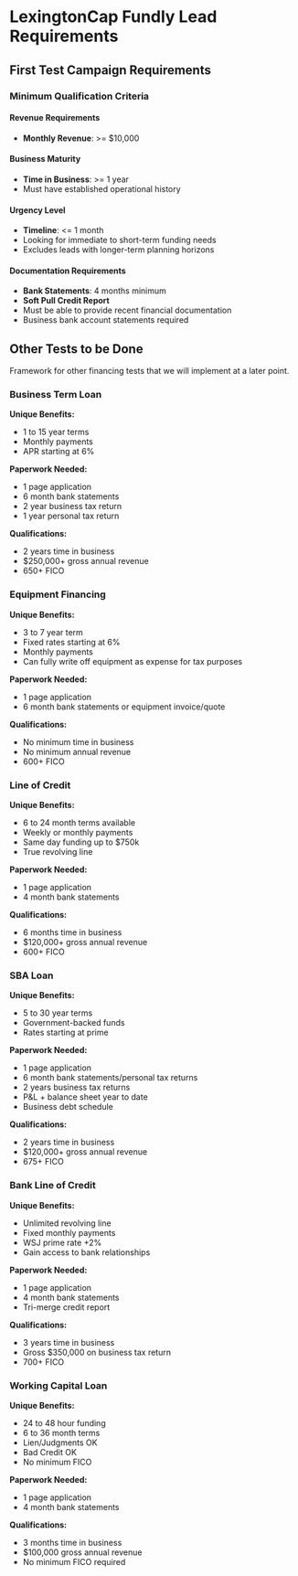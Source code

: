 # LexingtonCap Fundly Lead Requirements

## First Test Campaign Requirements

### Minimum Qualification Criteria

#### **Revenue Requirements**

- **Monthly Revenue**: >= $10,000

#### **Business Maturity**

- **Time in Business**: >= 1 year
- Must have established operational history

#### **Urgency Level**

- **Timeline**: <= 1 month
- Looking for immediate to short-term funding needs
- Excludes leads with longer-term planning horizons

#### **Documentation Requirements**

- **Bank Statements**: 4 months minimum
- **Soft Pull Credit Report**
- Must be able to provide recent financial documentation
- Business bank account statements required

## Other Tests to be Done

Framework for other financing tests that we will implement at a later point.

### Business Term Loan

**Unique Benefits:**

- 1 to 15 year terms
- Monthly payments
- APR starting at 6%

**Paperwork Needed:**

- 1 page application
- 6 month bank statements
- 2 year business tax return
- 1 year personal tax return

**Qualifications:**

- 2 years time in business
- $250,000+ gross annual revenue
- 650+ FICO

### Equipment Financing

**Unique Benefits:**

- 3 to 7 year term
- Fixed rates starting at 6%
- Monthly payments
- Can fully write off equipment as expense for tax purposes

**Paperwork Needed:**

- 1 page application
- 6 month bank statements or equipment invoice/quote

**Qualifications:**

- No minimum time in business
- No minimum annual revenue
- 600+ FICO

### Line of Credit

**Unique Benefits:**

- 6 to 24 month terms available
- Weekly or monthly payments
- Same day funding up to $750k
- True revolving line

**Paperwork Needed:**

- 1 page application
- 4 month bank statements

**Qualifications:**

- 6 months time in business
- $120,000+ gross annual revenue
- 600+ FICO

### SBA Loan

**Unique Benefits:**

- 5 to 30 year terms
- Government-backed funds
- Rates starting at prime

**Paperwork Needed:**

- 1 page application
- 6 month bank statements/personal tax returns
- 2 years business tax returns
- P&L + balance sheet year to date
- Business debt schedule

**Qualifications:**

- 2 years time in business
- $120,000+ gross annual revenue
- 675+ FICO

### Bank Line of Credit

**Unique Benefits:**

- Unlimited revolving line
- Fixed monthly payments
- WSJ prime rate +2%
- Gain access to bank relationships

**Paperwork Needed:**

- 1 page application
- 4 month bank statements
- Tri-merge credit report

**Qualifications:**

- 3 years time in business
- Gross $350,000 on business tax return
- 700+ FICO

### Working Capital Loan

**Unique Benefits:**

- 24 to 48 hour funding
- 6 to 36 month terms
- Lien/Judgments OK
- Bad Credit OK
- No minimum FICO

**Paperwork Needed:**

- 1 page application
- 4 month bank statements

**Qualifications:**

- 3 months time in business
- $100,000 gross annual revenue
- No minimum FICO required
